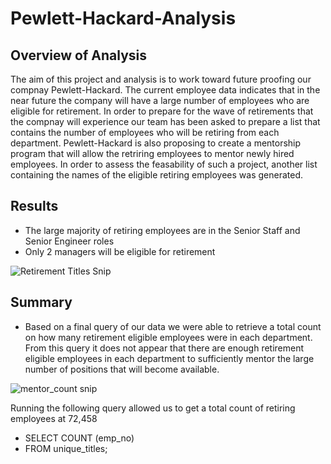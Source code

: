 # Pewlett-Hackard-Analysis

## Overview of Analysis
The aim of this project and analysis is to work toward future proofing our compnay Pewlett-Hackard. The current employee data indicates that in the near future the company will have a large number of employees who are eligible for retirement. In order to prepare for the wave of retirements that the compnay will experience our team has been asked to prepare a list that contains the number of employees who will be retiring from each department. Pewlett-Hackard is also proposing to create a mentorship program that will allow the retriring employees to mentor newly hired employees. In order to assess the feasability of such a project, another list containing the names of the eligible retiring employees was generated. 

## Results 
- The large majority of retiring employees are in the Senior Staff and Senior Engineer roles
- Only 2 managers will be eligible for retirement

![Retirement Titles Snip](https://user-images.githubusercontent.com/96552268/155224851-c9fec64a-003d-4fed-8913-84afb6668712.png)

## Summary 
- Based on a final query of our data we were able to retrieve a total count on how many retirement eligible employees were in each department. From this query it does not appear that there are enough retirement eligible employees in each department to sufficiently mentor the large number of positions that will become available. 

![mentor_count snip](https://user-images.githubusercontent.com/96552268/155230837-20f8ecbe-005d-4dc5-b1fa-d9f950044701.png)

Running the following query allowed us to get a total count of retiring employees at 72,458
- SELECT COUNT (emp_no)
- FROM unique_titles;


